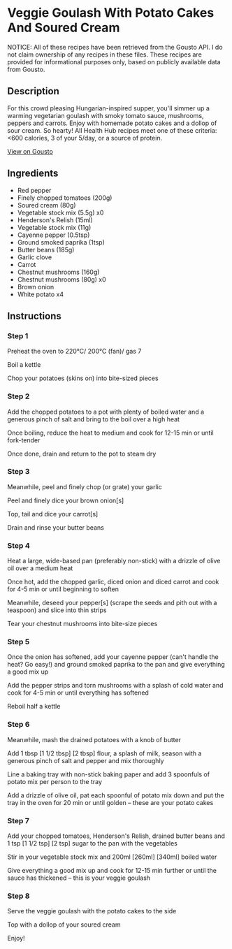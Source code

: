 # Veggie Goulash With Potato Cakes And Soured Cream

NOTICE: All of these recipes have been retrieved from the Gousto API. I do not claim ownership of any recipes in these files. These recipes are provided for informational purposes only, based on publicly available data from Gousto.

## Description

For this crowd pleasing Hungarian-inspired supper, you'll simmer up a warming vegetarian goulash with smoky tomato sauce, mushrooms, peppers and carrots. Enjoy with homemade potato cakes and a dollop of sour cream. So hearty! All Health Hub recipes meet one of these criteria: <600 calories, 3 of your 5/day, or a source of protein.

[View on Gousto](https://www.gousto.co.uk/recipes/cookbook/veggie-goulash-potato-cakes-sour-cream)

## Ingredients

- Red pepper
- Finely chopped tomatoes (200g)
- Soured cream (80g)
- Vegetable stock mix (5.5g) x0
- Henderson's Relish (15ml)
- Vegetable stock mix (11g)
- Cayenne pepper (0.5tsp)
- Ground smoked paprika (1tsp)
- Butter beans (185g)
- Garlic clove
- Carrot
- Chestnut mushrooms (160g)
- Chestnut mushrooms (80g) x0
- Brown onion
- White potato x4

## Instructions


### Step 1

Preheat the oven to 220°C/ 200°C (fan)/ gas 7

Boil a kettle

Chop your potatoes (skins on) into bite-sized pieces


### Step 2

Add the chopped potatoes to a pot with plenty of boiled water and a generous pinch of salt and bring to the boil over a high heat

Once boiling, reduce the heat to medium and cook for 12-15 min or until fork-tender

Once done, drain and return to the pot to steam dry


### Step 3

Meanwhile, peel and finely chop (or grate) your garlic

Peel and finely dice your brown onion[s]

Top, tail and dice your carrot[s]

Drain and rinse your butter beans


### Step 4

Heat a large, wide-based pan (preferably non-stick) with a drizzle of olive oil over a medium heat

Once hot, add the chopped garlic, diced onion and diced carrot and cook for 4-5 min or until beginning to soften

Meanwhile, deseed your pepper[s] (scrape the seeds and pith out with a teaspoon) and slice into thin strips

Tear your chestnut mushrooms into bite-size pieces


### Step 5

Once the onion has softened, add your cayenne pepper (can't handle the heat? Go easy!) and ground smoked paprika to the pan and give everything a good mix up

Add the pepper strips and torn mushrooms with a splash of cold water and cook for 4-5 min or until everything has softened

Reboil half a kettle


### Step 6

Meanwhile, mash the drained potatoes with a knob of butter

Add 1 tbsp <span class="text-purple">[1 1/2 tbsp]</span><span class="text-danger"> [2 tbsp]</span> flour, a splash of milk, season with a generous pinch of salt and pepper and mix thoroughly

Line a baking tray with non-stick baking paper and add 3<span class="text-danger"> </span>spoonfuls of potato mix per person to the tray

Add a drizzle of olive oil, pat each spoonful of potato mix down and put the tray in the oven for 20 min or until golden – these are your potato cakes


### Step 7

Add your chopped tomatoes, Henderson's Relish, drained butter beans and 1 tsp <span class="text-purple">[1 1/2 tsp]</span> <span class="text-danger">[2 tsp]</span> sugar to the pan with the vegetables

Stir in your vegetable stock mix and 200ml <span class="text-purple">[260ml]</span> <span class="text-danger">[340ml] </span>boiled water

Give everything a good mix up and cook for 12-15 min further or until the sauce has thickened – this is your veggie goulash

### Step 8

Serve the veggie goulash with the potato cakes to the side

Top with a dollop of your soured cream

Enjoy!

